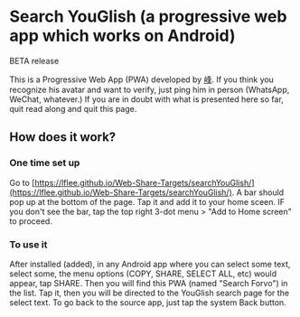 # Search YouGlish (a progressive web app which works on Android)

BETA release

This is a Progressive Web App (PWA) developed by [峰](https://twitter.com/llf). If you think you recognize his avatar and want to verify, just ping him in person (WhatsApp, WeChat, whatever.) If you are in doubt with what is presented here so far, quit read along and quit this page.

## How does it work?

### One time set up
Go to [https://lflee.github.io/Web-Share-Targets/searchYouGlish/](https://lflee.github.io/Web-Share-Targets/searchYouGlish/).
A bar should pop up at the bottom of the page. Tap it and add it to your home sceen. 
IF you don't see the bar, tap the top right 3-dot menu > "Add to Home screen" to proceed.

### To use it
After installed (added), in any Android app where you can select some text, select some, the menu options (COPY, SHARE, SELECT ALL, etc) would appear, tap SHARE. Then you will find this PWA (named "Search Forvo") in the list. Tap it, then you will be directed to the YouGlish search page for the select text.
To go back to the source app, just tap the system Back button.
